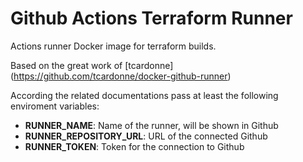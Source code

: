 # Github Actions Terraform Runner
Actions runner Docker image for terraform builds.

Based on the great work of [tcardonne] (https://github.com/tcardonne/docker-github-runner)

According the related documentations pass at least the following enviroment variables:

- **RUNNER_NAME**: Name of the runner, will be shown in Github
- **RUNNER_REPOSITORY_URL**: URL of the connected Github
- **RUNNER_TOKEN**: Token for the connection to Github
